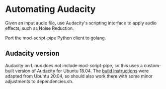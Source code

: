 # Automating Audacity

Given an input audio file, use Audacity's scripting interface to apply audio effects, such as Noise Reduction.

Port the mod-script-pipe Python client to golang.

## Audacity version

Audacity on Linux does not include mod-script-pipe, so this uses a custom-built version of Audacity for Ubuntu 18.04. The [build instructions](docker/README.md) were adapted from Ubuntu 20.04, so should also work there with some minor adjustments to dependencies.sh.
